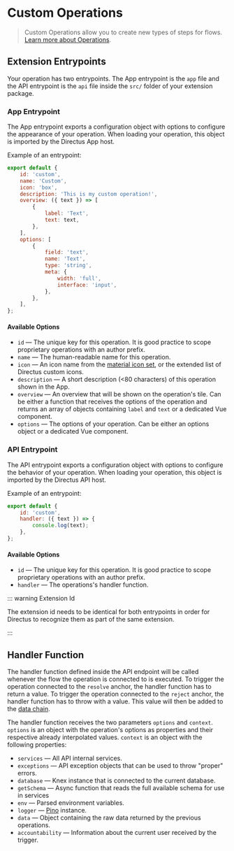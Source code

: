 # Custom Operations <small></small>

> Custom Operations allow you to create new types of steps for flows.
> [Learn more about Operations](/configuration/flows/operations).

## Extension Entrypoints

Your operation has two entrypoints. The App entrypoint is the `app` file and the API entrypoint is the `api` file inside
the `src/` folder of your extension package.

### App Entrypoint

The App entrypoint exports a configuration object with options to configure the appearance of your operation. When
loading your operation, this object is imported by the Directus App host.

Example of an entrypoint:

```js
export default {
	id: 'custom',
	name: 'Custom',
	icon: 'box',
	description: 'This is my custom operation!',
	overview: ({ text }) => [
		{
			label: 'Text',
			text: text,
		},
	],
	options: [
		{
			field: 'text',
			name: 'Text',
			type: 'string',
			meta: {
				width: 'full',
				interface: 'input',
			},
		},
	],
};
```

#### Available Options

- `id` — The unique key for this operation. It is good practice to scope proprietary operations with an author prefix.
- `name` — The human-readable name for this operation.
- `icon` — An icon name from the [material icon set](/getting-started/glossary#material-icons), or the extended list of
  Directus custom icons.
- `description` — A short description (<80 characters) of this operation shown in the App.
- `overview` — An overview that will be shown on the operation's tile. Can be either a function that receives the
  options of the operation and returns an array of objects containing `label` and `text` or a dedicated Vue component.
- `options` — The options of your operation. Can be either an options object or a dedicated Vue component.

### API Entrypoint

The API entrypoint exports a configuration object with options to configure the behavior of your operation. When loading
your operation, this object is imported by the Directus API host.

Example of an entrypoint:

```js
export default {
	id: 'custom',
	handler: ({ text }) => {
		console.log(text);
	},
};
```

#### Available Options

- `id` — The unique key for this operation. It is good practice to scope proprietary operations with an author prefix.
- `handler` — The operations's handler function.

::: warning Extension Id

The extension id needs to be identical for both entrypoints in order for Directus to recognize them as part of the same
extension.

:::

## Handler Function

The handler function defined inside the API endpoint will be called whenever the flow the operation is connected to is
executed. To trigger the operation connected to the `resolve` anchor, the handler function has to return a value. To
trigger the operation connected to the `reject` anchor, the handler function has to throw with a value. This value will
then be added to the [data chain](/configuration/flows#the-data-chain).

The handler function receives the two parameters `options` and `context`. `options` is an object with the operation's
options as properties and their respective already interpolated values. `context` is an object with the following
properties:

- `services` — All API internal services.
- `exceptions` — API exception objects that can be used to throw "proper" errors.
- `database` — Knex instance that is connected to the current database.
- `getSchema` — Async function that reads the full available schema for use in services
- `env` — Parsed environment variables.
- `logger` — [Pino](https://github.com/pinojs/pino) instance.
- `data` — Object containing the raw data returned by the previous operations.
- `accountability` — Information about the current user received by the trigger.
